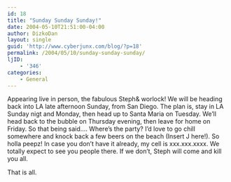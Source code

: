 ```yaml
---
id: 18
title: "Sunday Sunday Sunday!"
date: 2004-05-10T21:51:00-04:00
author: DizkoDan
layout: single
guid: 'http://www.cyberjunx.com/blog/?p=18'
permalink: /2004/05/10/sunday-sunday-sunday/
ljID:
    - '346'
categories:
    - General
---
```


Appearing live in person, the fabulous Steph&amp; worlock! We will be heading back into LA late afternoon Sunday, from San Diego. The plan is, stay in LA Sunday nigt and Monday, then head up to Santa Maria on Tuesday. We’ll head back to the bubble on Thursday evening, then leave for home on Friday. So that being said…. Where’s the party? I’d love to go chill somewhere and knock back a few beers on the beach (Insert J here!). So holla peepz! In case you don’t have it already, my cell is xxx.xxx.xxxx. We totally expect to see you people there. If we don’t, Steph will come and kill you all.

That is all.